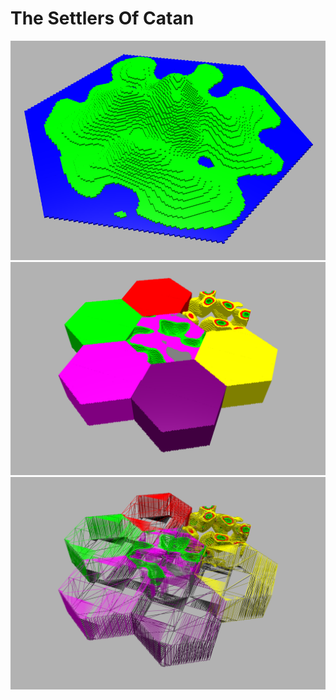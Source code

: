 # The Settlers Of Catan
![island tile](IMG_2666.PNG)
![board](IMG_2690.PNG)
![board triangles](IMG_2691.PNG)
